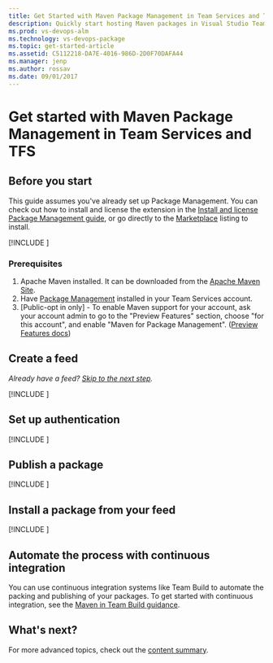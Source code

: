 ```yaml
---
title: Get Started with Maven Package Management in Team Services and TFS
description: Quickly start hosting Maven packages in Visual Studio Team Services or Team Foundation Server
ms.prod: vs-devops-alm
ms.technology: vs-devops-package
ms.topic: get-started-article
ms.assetid: C5112218-DA7E-4016-986D-2D0F70DAFA44
ms.manager: jenp
ms.author: rossav
ms.date: 09/01/2017
---
```


# Get started with Maven Package Management in Team Services and TFS

## Before you start
This guide assumes you've already set up Package Management. You can check out how to install and license the extension in the 
[Install and license Package Management guide](install.md), or go directly to the [Marketplace](https://marketplace.visualstudio.com/items?itemName=ms.feed) 
listing to install.

[!INCLUDE [](_shared/availability-maven.md)]

### Prerequisites

1. Apache Maven installed. It can be downloaded from the [Apache Maven Site](https://maven.apache.org/download.cgi).
2. Have [Package Management](https://marketplace.visualstudio.com/items?itemName=ms.feed) installed in your Team Services account.
3. [Public-opt in only] - To enable Maven support for your account, ask your account admin to go to the "Preview Features" section, choose "for this account", and enable "Maven for Package Management". 
([Preview Features docs](https://www.visualstudio.com/en-us/docs/collaborate/preview-features))

<a name="create-a-feed"></a>

## Create a feed

*Already have a feed? [Skip to the next step](#setup-your-POM-and-settings-.xml).*

[!INCLUDE [](_shared/create-feed.md)]

<a name="setup-your-POM-and-settings-.xml"></a>

## Set up authentication

[!INCLUDE [](_shared/maven/pom-and-settings.md)]

<a name="publish-a-package"></a>

## Publish a package

[!INCLUDE [](_shared/maven/publish.md)]

<a name="consume-in-visual-studio"></a>

## Install a package from your feed

[!INCLUDE [](_shared/maven/install.md)]

<a name="automate-with-continuous-integration"></a>

## Automate the process with continuous integration

You can use continuous integration systems like Team Build to automate the packing and publishing of your packages. 
To get started with continuous integration, see the [Maven in Team Build guidance](/vsts/build-release/packages/maven.md).

## What's next?

For more advanced topics, check out the [content summary](overview.md).
